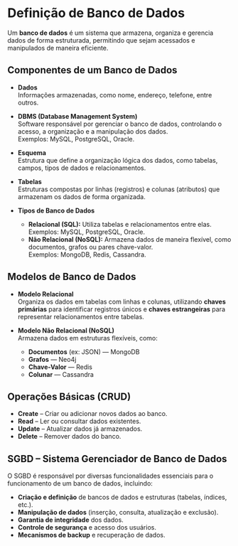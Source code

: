 # Definição de Banco de Dados

Um **banco de dados** é um sistema que armazena, organiza e gerencia dados de forma estruturada, permitindo que sejam acessados e manipulados de maneira eficiente.

## Componentes de um Banco de Dados

- **Dados**  
  Informações armazenadas, como nome, endereço, telefone, entre outros.

- **DBMS (Database Management System)**  
  Software responsável por gerenciar o banco de dados, controlando o acesso, a organização e a manipulação dos dados.  
  Exemplos: MySQL, PostgreSQL, Oracle.

- **Esquema**  
  Estrutura que define a organização lógica dos dados, como tabelas, campos, tipos de dados e relacionamentos.

- **Tabelas**  
  Estruturas compostas por linhas (registros) e colunas (atributos) que armazenam os dados de forma organizada.

- **Tipos de Banco de Dados**
  - **Relacional (SQL):** Utiliza tabelas e relacionamentos entre elas.  
    Exemplos: MySQL, PostgreSQL, Oracle.
  - **Não Relacional (NoSQL):** Armazena dados de maneira flexível, como documentos, grafos ou pares chave-valor.  
    Exemplos: MongoDB, Redis, Cassandra.

## Modelos de Banco de Dados

- **Modelo Relacional**  
  Organiza os dados em tabelas com linhas e colunas, utilizando **chaves primárias** para identificar registros únicos e **chaves estrangeiras** para representar relacionamentos entre tabelas.

- **Modelo Não Relacional (NoSQL)**  
  Armazena dados em estruturas flexíveis, como:
  - **Documentos** (ex: JSON) — MongoDB  
  - **Grafos** — Neo4j  
  - **Chave-Valor** — Redis  
  - **Colunar** — Cassandra

## Operações Básicas (CRUD)

- **Create** – Criar ou adicionar novos dados ao banco.
- **Read** – Ler ou consultar dados existentes.
- **Update** – Atualizar dados já armazenados.
- **Delete** – Remover dados do banco.

## SGBD – Sistema Gerenciador de Banco de Dados

O SGBD é responsável por diversas funcionalidades essenciais para o funcionamento de um banco de dados, incluindo:

- **Criação e definição** de bancos de dados e estruturas (tabelas, índices, etc.).
- **Manipulação de dados** (inserção, consulta, atualização e exclusão).
- **Garantia de integridade** dos dados.
- **Controle de segurança** e acesso dos usuários.
- **Mecanismos de backup** e recuperação de dados.
